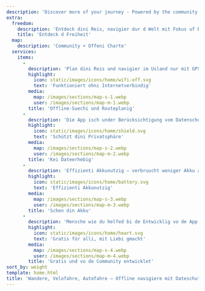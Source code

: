 ```yaml
---
description: 'Discover more of your journey - Powered by the community'
extra:
  freedom:
    description: 'Entdeck dini Reis, navigier dur d Welt mit Fokus uf Dateschutz und Community.'
    title: 'Entdeck d Freiheit'
  map:
    description: 'Community + Offeni Charte'
  services:
    items:
      - 
        description: 'Plan dini Reis und navigier im Usland nur mit GPS, es sind kei mobili Date notwendig. Suech Wegpünkt uf abglegne Wander- oder Veloweg.'
        highlight:
          icon: static/images/icons/home/wifi-off.svg
          text: 'Funktioniert ohni Internetverbindig'
        media:
          map: /images/sections/map-s-1.webp
          user: /images/sections/map-m-1.webp
        title: 'Offline-Suechi und Routeplanig'
      - 
        description: 'Die App isch under Berücksichtigung vom Datenschutz entwicklet worde - sie identifiziert kei Persone, verfolgt dich nöd und sammlet kei Date. CoMaps isch usserdem vo <span class="text-icon"><svg viewBox="0 0 19 19"><use href="#icon-exodus"></use></svg> [Exodus](https://reports.exodus-privacy.eu.org/reports/app.comaps.google/latest/) überprüeft worde.'
        highlight:
          icon: static/images/icons/home/shield.svg
          text: 'Schützt dini Privatsphäre'
        media:
          map: /images/sections/map-s-2.webp
          user: /images/sections/map-m-2.webp
        title: 'Kei Dateerhebig'
      - 
        description: 'Effizienti Akkunutzig – verbruucht weniger Akku als anderi Navigationsapps.'
        highlight:
          icon: static/images/icons/home/battery.svg
          text: 'Effizienti Akkunutzig'
        media:
          map: /images/sections/map-s-3.webp
          user: /images/sections/map-m-3.webp
        title: 'Schon din Akku'
      - 
        description: 'Mensche wie du helfed bi de Entwicklig vo de App, indem sie Ort zu <span class="text-icon"><svg viewBox="0 0 19 19"><use href="#icon-open-street-map"></use></svg>[OpenStreetMap](https://openstreetmap.org)</span> hinzuegfüeged, Feedback zur Funktionalität gänd und Code uf <span class="text-icon"><svg viewbox="0 0 4.233 4.233"> <use href="#icon-codeberg"></use></svg> [Codeberg](https://codeberg.org/comaps)</span> biiträged, zum gmeinsam grossartigi Chartene z erstelle. Das Projekt isch en Fork vo Organic Maps und Maps.Me und wird vonere Open-Source-Gmeinschaft voraa bracht.'
        highlight:
          icon: static/images/icons/home/heart.svg
          text: 'Gratis für alli, mit Liebi gmacht'
        media:
          map: /images/sections/map-s-4.webp
          user: /images/sections/map-m-4.webp
        title: 'Gratis und vo de Community entwicklet'
sort_by: weight
template: home.html
title: 'Wandere, Velofahre, Autofahre – Offline navigiere mit Dateschutz'
---
```

